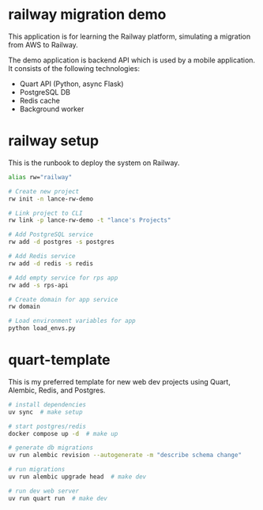 # railway migration demo

This application is for learning the Railway platform, simulating a migration from AWS to Railway.

The demo application is backend API which is used by a mobile application. It consists of the following technologies:
* Quart API (Python, async Flask)
* PostgreSQL DB
* Redis cache
* Background worker

# railway setup

This is the runbook to deploy the system on Railway.

```bash
alias rw="railway"

# Create new project
rw init -n lance-rw-demo

# Link project to CLI
rw link -p lance-rw-demo -t "lance's Projects"

# Add PostgreSQL service
rw add -d postgres -s postgres

# Add Redis service
rw add -d redis -s redis

# Add empty service for rps app
rw add -s rps-api

# Create domain for app service
rw domain

# Load environment variables for app
python load_envs.py
```

# quart-template

This is my preferred template for new web dev projects using Quart, Alembic, Redis, and Postgres.

```bash
# install dependencies
uv sync  # make setup

# start postgres/redis
docker compose up -d  # make up

# generate db migrations
uv run alembic revision --autogenerate -m "describe schema change"

# run migrations
uv run alembic upgrade head  # make dev

# run dev web server
uv run quart run  # make dev
```
